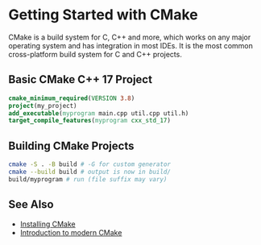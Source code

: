 # Getting Started with CMake

CMake is a build system for C, C++ and more, which works on any major operating system and has integration in most IDEs.
It is the most common cross-platform build system for C and C++ projects.

## Basic CMake C++ 17 Project

```cmake
cmake_minimum_required(VERSION 3.8)
project(my_project)
add_executable(myprogram main.cpp util.cpp util.h)
target_compile_features(myprogram cxx_std_17)
```

## Building CMake Projects

```sh
cmake -S . -B build # -G for custom generator
cmake --build build # output is now in build/
build/myprogram # run (file suffix may vary)
```

## See Also

- [Installing CMake](https://cmake.org/install/)
- [Introduction to modern CMake](https://cliutils.gitlab.io/modern-cmake/)
